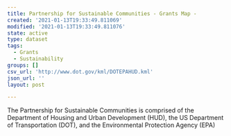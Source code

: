 ```yaml
---
title: Partnership for Sustainable Communities - Grants Map -
created: '2021-01-13T19:33:49.811069'
modified: '2021-01-13T19:33:49.811076'
state: active
type: dataset
tags:
  - Grants
  - Sustainability
groups: []
csv_url: 'http://www.dot.gov/kml/DOTEPAHUD.kml'
json_url: ''
layout: post

---
```

The Partnership for Sustainable Communities is comprised of the Department of Housing and Urban Development (HUD), the US Department of Transportation (DOT), and the Environmental Protection Agency (EPA)
